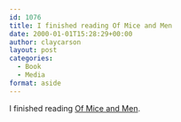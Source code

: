 ```yaml
---
id: 1076
title: I finished reading Of Mice and Men
date: 2000-01-01T15:28:29+00:00
author: claycarson
layout: post
categories: 
  - Book
  - Media
format: aside
---
```

I finished reading [Of Mice and Men](http://amazon.com/exec/obidos/ASIN/0142000671/claycarson0c-20).<!--more-->